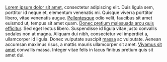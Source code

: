 [Lorem ipsum dolor sit amet](http://beneb.info), consectetur adipiscing elit. Duis ligula sem, porttitor id neque et, elementum venenatis mi. Quisque viverra porttitor libero, vitae venenatis augue. [Pellentesque](https://npmjs.com) odio velit, faucibus sit amet euismod ut, tempus sit amet quam. [Donec pretium malesuada arcu quis efficitur](https://github.com). Sed eget lectus libero. Suspendisse id ligula vitae justo convallis sodales non at magna. Aliquam dui nibh, consectetur vel imperdiet a, ullamcorper id ligula. Donec vulputate suscipit [massa](https://gemnasium.com) ac vulputate. Aenean accumsan maximus risus, a mattis mauris ullamcorper sit amet. [Vivamus sit amet](http://greenkeeper.io) convallis massa. Integer vitae felis in lacus finibus pretium quis sit amet dui.
